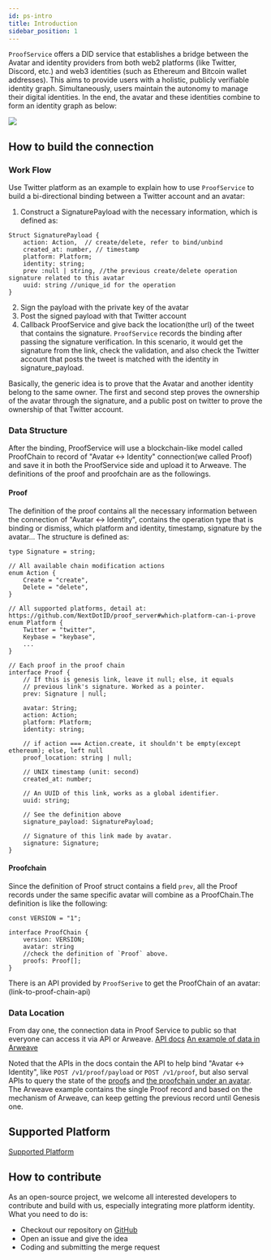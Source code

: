 ```yaml
---
id: ps-intro
title: Introduction
sidebar_position: 1
---
```


`ProofService` offers a DID service that establishes a bridge between the Avatar and identity providers from both web2 platforms (like Twitter, Discord, etc.) and web3 identities (such as Ethereum and Bitcoin wallet addresses). This aims to provide users with a holistic, publicly verifiable identity graph. Simultaneously, users maintain the autonomy to manage their digital identities. In the end, the avatar and these identities combine to form an identity graph as below:

![](../../../static/img/avatar-diagram.png)

## How to build the connection 

### Work Flow
Use Twitter platform as an example to explain how to use `ProofService` to build a bi-directional binding between a Twitter account and an avatar:

1. Construct a SignaturePayload with the necessary information, which is defined as:

```
Struct SignaturePayload {
    action: Action,  // create/delete, refer to bind/unbind
    created_at: number, // timestamp 
    platform: Platform;
    identity: string;
    prev :null | string, //the previous create/delete operation signature related to this avatar
    uuid: string //unique_id for the operation
}
```

2. Sign the payload with the private key of the avatar
3. Post the signed payload with that Twitter account
4. Callback ProofService and give back the location(the url) of the tweet that contains the signature. `ProofService` records the binding after passing the signature verification. In this scenario, it would get the signature from the link, check the validation, and also check the Twitter account that posts the tweet is matched with the identity in signature_payload.

Basically, the generic idea is to prove that the Avatar and another identity belong to the same owner. The first and second step proves the ownership of the avatar through the signature, and a public post on twitter to prove the ownership of that Twitter account.

### Data Structure

After the binding, ProofService will use a blockchain-like model called ProofChain to record of "Avatar <-> Identity" connection(we called Proof) and save it in both the ProofService side and upload it to Arweave. The definitions of the proof and proofchain are as the followings.

#### Proof

The definition of the proof contains all the necessary information between the connection of "Avatar <-> Identity", contains the operation type that is binding or dismiss, which platform and identity, timestamp, signature by the avatar...
The structure is defined as:

```
type Signature = string;

// All available chain modification actions
enum Action {
    Create = "create",
    Delete = "delete",
}

// All supported platforms, detail at: https://github.com/NextDotID/proof_server#which-platform-can-i-prove
enum Platform {
    Twitter = "twitter",
    Keybase = "keybase",
    ...
}

// Each proof in the proof chain
interface Proof {
    // If this is genesis link, leave it null; else, it equals
    // previous link's signature. Worked as a pointer.
    prev: Signature | null;
    
    avatar: String;
    action: Action;
    platform: Platform;
    identity: string;
    
    // if action === Action.create, it shouldn't be empty(except ethereum); else, left null
    proof_location: string | null;
    
    // UNIX timestamp (unit: second)
    created_at: number;
    
    // An UUID of this link, works as a global identifier.
    uuid: string;
    
    // See the definition above
    signature_payload: SignaturePayload;
    
    // Signature of this link made by avatar.
    signature: Signature;
}
```
#### Proofchain
Since the definition of Proof struct contains a field `prev`, all the Proof records under the same specific avatar will combine as a ProofChain.The definition is like the following:
```
const VERSION = "1";

interface ProofChain {
    version: VERSION;
    avatar: string
    //check the definition of `Proof` above.
    proofs: Proof[];
}
```
There is an API provided by `ProofSerive` to get the ProofChain of an avatar:
(link-to-proof-chain-api)

### Data Location
From day one, the connection data in Proof Service to public so that everyone can access it via API or Arweave.
[API docs](../../rest-api/kvservice-api.md)
[An example of data in Arweave](https://viewblock.io/arweave/tx/wvzDhXgcglrUWob9CUjTfJ6tj322eCWDKI2bVtU_cx4)

Noted that the APIs in the docs contain the API to help bind "Avatar <-> Identity", like `POST /v1/proof/payload` or `POST /v1/proof`, but also serval APIs to query the state of the [proofs](https://github.com/NextDotID/proof_server/blob/develop/docs/api.apib#L160) and [the proofchain under an avatar](https://github.com/NextDotID/proof_server/blob/develop/docs/api.apib#L285).
The Arweave example contains the single Proof record and based on the mechanism of Arweave, can keep getting the previous record until Genesis one.

## Supported Platform 
[Supported Platform](https://github.com/NextDotID/proof_server#supported)

## How to contribute
As an open-source project, we welcome all interested developers to contribute and build with us, especially integrating more platform identity. What you need to do is:
- Checkout our repository on [GitHub](https://github.com/NextDotID/proof_server)
- Open an issue and give the idea
- Coding and submitting the merge request
